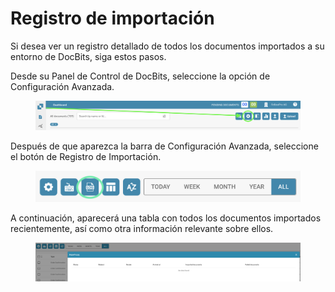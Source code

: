 # Registro de importación

Si desea ver un registro detallado de todos los documentos importados a su entorno de DocBits, siga estos pasos.

Desde su Panel de Control de DocBits, seleccione la opción de Configuración Avanzada.

<figure><img src="../../../.gitbook/assets/change-document-colums1.png" alt=""><figcaption></figcaption></figure>

Después de que aparezca la barra de Configuración Avanzada, seleccione el botón de Registro de Importación.

<figure><img src="../../../.gitbook/assets/import-log2.png" alt=""><figcaption></figcaption></figure>

A continuación, aparecerá una tabla con todos los documentos importados recientemente, así como otra información relevante sobre ellos.

<figure><img src="../../../.gitbook/assets/import-log3.png" alt=""><figcaption></figcaption></figure>
